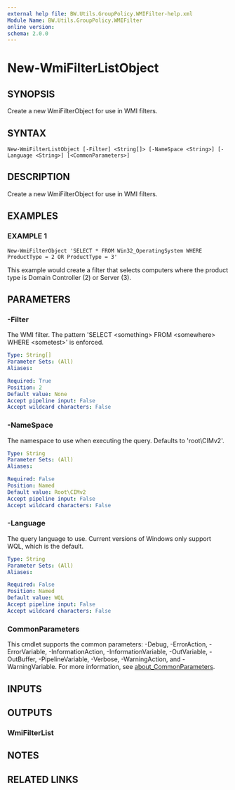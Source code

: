 ```yaml
---
external help file: BW.Utils.GroupPolicy.WMIFilter-help.xml
Module Name: BW.Utils.GroupPolicy.WMIFilter
online version:
schema: 2.0.0
---
```


# New-WmiFilterListObject

## SYNOPSIS
Create a new WmiFilterObject for use in WMI filters.

## SYNTAX

```
New-WmiFilterListObject [-Filter] <String[]> [-NameSpace <String>] [-Language <String>] [<CommonParameters>]
```

## DESCRIPTION
Create a new WmiFilterObject for use in WMI filters.

## EXAMPLES

### EXAMPLE 1
```
New-WmiFilterObject 'SELECT * FROM Win32_OperatingSystem WHERE ProductType = 2 OR ProductType = 3'
```

This example would create a filter that selects computers where the product type is Domain Controller (2) or Server (3).

## PARAMETERS

### -Filter
The WMI filter.
The pattern 'SELECT \<something\> FROM \<somewhere\> WHERE \<sometest\>' is enforced.

```yaml
Type: String[]
Parameter Sets: (All)
Aliases:

Required: True
Position: 2
Default value: None
Accept pipeline input: False
Accept wildcard characters: False
```

### -NameSpace
The namespace to use when executing the query.
Defaults to 'root\CIMv2'.

```yaml
Type: String
Parameter Sets: (All)
Aliases:

Required: False
Position: Named
Default value: Root\CIMv2
Accept pipeline input: False
Accept wildcard characters: False
```

### -Language
The query language to use.
Current versions of Windows only support WQL, which is the default.

```yaml
Type: String
Parameter Sets: (All)
Aliases:

Required: False
Position: Named
Default value: WQL
Accept pipeline input: False
Accept wildcard characters: False
```

### CommonParameters
This cmdlet supports the common parameters: -Debug, -ErrorAction, -ErrorVariable, -InformationAction, -InformationVariable, -OutVariable, -OutBuffer, -PipelineVariable, -Verbose, -WarningAction, and -WarningVariable. For more information, see [about_CommonParameters](http://go.microsoft.com/fwlink/?LinkID=113216).

## INPUTS

## OUTPUTS

### WmiFilterList
## NOTES

## RELATED LINKS
